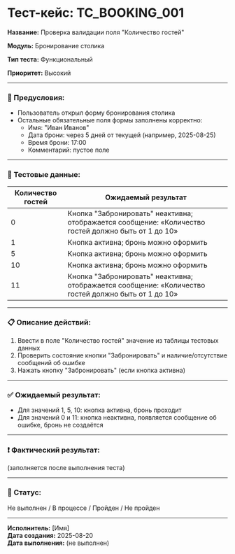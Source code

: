 # Тест-кейс: TC_BOOKING_001

**Название:** Проверка валидации поля "Количество гостей"  

**Модуль:** Бронирование столика  

**Тип теста:** Функциональный  

**Приоритет:** Высокий  

---

### 🔧 Предусловия:
- Пользователь открыл форму бронирования столика  
- Остальные обязательные поля формы заполнены корректно:
  - Имя: "Иван Иванов"
  - Дата брони: через 5 дней от текущей (например, 2025-08-25)
  - Время брони: 17:00
  - Комментарий: пустое поле

---

### 🧪 Тестовые данные:
| Количество гостей | Ожидаемый результат |
|-------------------|----------------------|
| 0                 | Кнопка "Забронировать" неактивна; отображается сообщение: «Количество гостей должно быть от 1 до 10» |
| 1                 | Кнопка активна; бронь можно оформить |
| 5                 | Кнопка активна; бронь можно оформить |
| 10                | Кнопка активна; бронь можно оформить |
| 11                | Кнопка "Забронировать" неактивна; отображается сообщение: «Количество гостей должно быть от 1 до 10» |

---

### 📋 Описание действий:
1. Ввести в поле "Количество гостей" значение из таблицы тестовых данных  
2. Проверить состояние кнопки "Забронировать" и наличие/отсутствие сообщений об ошибке  
3. Нажать кнопку "Забронировать" (если кнопка активна)  

---

### ✅ Ожидаемый результат:
- Для значений 1, 5, 10: кнопка активна, бронь проходит  
- Для значений 0 и 11: кнопка неактивна, появляется сообщение об ошибке, бронь не создаётся  

---

### ❗ Фактический результат:
(заполняется после выполнения теста)  

---

### 📌 Статус:
Не выполнен / В процессе / Пройден / Не пройден  

---

**Исполнитель:** [Имя]  
**Дата создания:** 2025-08-20  
**Дата выполнения:** (не выполнен)
